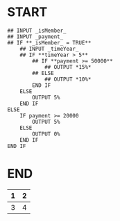 # START
    ## INPUT _isMember_
    ## INPUT _payment_
    ## IF **_isMember_ = TRUE**
        ## INPUT _timeYear_
        ## IF **timeYear > 5**
            ## IF **payment >= 50000**
                ## OUTPUT *15%*
            ## ELSE
                ## OUTPUT *10%*
            END IF
        ELSE
            OUTPUT 5%
        END IF
    ELSE
        IF payment >= 20000
            OUTPUT 5%
        ELSE
            OUTPUT 0%
        END IF
    END IF
# END


|1|2|
|---|---
|3|4|
